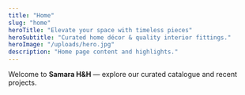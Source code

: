 ```yaml
---
title: "Home"
slug: "home"
heroTitle: "Elevate your space with timeless pieces"
heroSubtitle: "Curated home décor & quality interior fittings."
heroImage: "/uploads/hero.jpg"
description: "Home page content and highlights."
---
```


Welcome to **Samara H&H** — explore our curated catalogue and recent projects.
